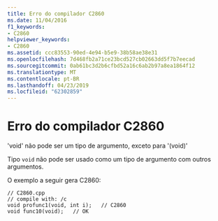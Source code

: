 ```yaml
---
title: Erro do compilador C2860
ms.date: 11/04/2016
f1_keywords:
- C2860
helpviewer_keywords:
- C2860
ms.assetid: ccc83553-90ed-4e94-b5e9-38b58ae38e31
ms.openlocfilehash: 7d468fb2a71ce23bcd527cb02663dd5f7b7eecad
ms.sourcegitcommit: 0ab61bc3d2b6cfbd52a16c6ab2b97a8ea1864f12
ms.translationtype: MT
ms.contentlocale: pt-BR
ms.lasthandoff: 04/23/2019
ms.locfileid: "62302859"
---
```

# <a name="compiler-error-c2860"></a>Erro do compilador C2860

'void' não pode ser um tipo de argumento, exceto para '(void)'

Tipo `void` não pode ser usado como um tipo de argumento com outros argumentos.

O exemplo a seguir gera C2860:

```
// C2860.cpp
// compile with: /c
void profunc1(void, int i);   // C2860
void func10(void);   // OK
```